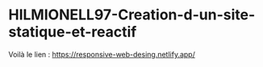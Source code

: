 # HILMIONELL97-Creation-d-un-site-statique-et-reactif
Voilà le lien : https://responsive-web-desing.netlify.app/

